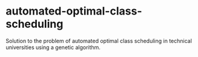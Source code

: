 # automated-optimal-class-scheduling
Solution to the problem of automated optimal class scheduling in technical universities using a genetic algorithm.
